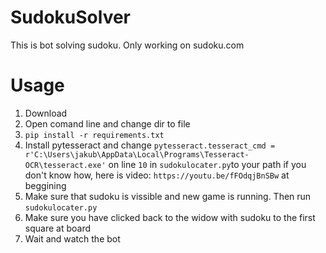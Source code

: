 # SudokuSolver
This is bot solving sudoku. Only working on sudoku.com

<h1>Usage</h1>

1. Download
2. Open comand line and change dir to file
3. ```pip install -r requirements.txt ```
4. Install pytesseract and change ```pytesseract.tesseract_cmd = r'C:\Users\jakub\AppData\Local\Programs\Tesseract-OCR\tesseract.exe'``` on line ```10``` in ``` sudokulocater.py ```to your path
if you don't know how, here is video: ```https://youtu.be/fFOdqjBnSBw``` at beggining
6. Make sure that sudoku is vissible and new game is running. Then run ```sudokulocater.py```
7. Make sure you have clicked back to the widow with sudoku to the first square at board
8. Wait and watch the bot
